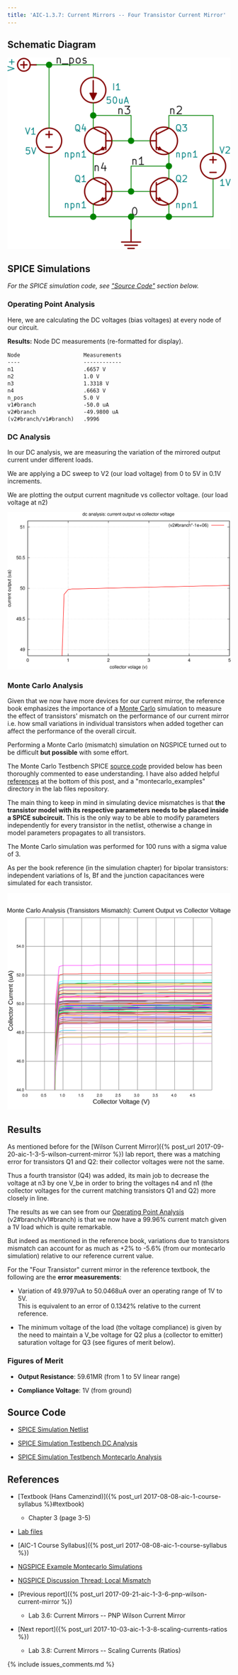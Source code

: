 ```yaml
---
title: 'AIC-1.3.7: Current Mirrors -- Four Transistor Current Mirror'
---
```


## Schematic Diagram 

![Four Transistor Current Mirror Schematic](/linked_files/2017-09-28-aic-1-3-7-four-transistor-current-mirror_1.svg)

## SPICE Simulations 

_For the SPICE simulation code, see ["Source Code"](#source-code) section below._

### Operating Point Analysis 

Here, we are calculating the DC voltages (bias voltages) at every node of our
circuit.

**Results:** Node DC measurements (re-formatted for display). 

~~~
Node                    Measurements
----                    ------------
n1                      .6657 V
n2                      1.0 V
n3                      1.3318 V
n4                      .6663 V
n_pos                   5.0 V
v1#branch               -50.0 uA
v2#branch               -49.9800 uA
(v2#branch/v1#branch)   .9996
~~~

### DC Analysis 

In our DC analysis, we are measuring the variation of the mirrored output current 
under different loads.

We are applying a DC sweep to V2 (our load voltage) from 0 to 5V in 0.1V 
increments. 

We are plotting the output current magnitude vs collector voltage. 
(our load voltage at n2)

![Four Transistor Current Mirror Simulation DC](/linked_files/2017-09-28-aic-1-3-7-four-transistor-current-mirror_2.svg)

### Monte Carlo Analysis

Given that we now have more devices for our current mirror, the reference book
emphasizes the importance of a [Monte Carlo](https://en.wikipedia.org/wiki/Monte_Carlo_method#Engineering) 
simulation to measure the effect of transistors' mismatch on the performance of
our current mirror i.e. how small variations in individual transistors when
added together can affect the performance of the overall circuit.

Performing a Monte Carlo (mismatch) simulation on NGSPICE turned out to be 
difficult **but possible** with some effort.

The Monte Carlo Testbench SPICE [source code](#source-code) provided below has
been thoroughly commented to ease understanding. I have also added helpful 
[references](#references) at the bottom of this post, and a "montecarlo\_examples" 
directory in the lab files repository.

The main thing to keep in mind in simulating device mismatches is that 
**the transistor model with its respective parameters needs to be placed
inside a SPICE subcircuit.** This is the only way to be able to modify
parameters independently for every transistor in the netlist, otherwise a change
in model parameters propagates to all transistors.

The Monte Carlo simulation was performed for 100 runs with a sigma value of 3.

As per the book reference (in the simulation chapter) for bipolar transistors:
independent variations of Is, Bf and the junction capacitances were simulated
for each transistor.

![Four Transistor Current Mirror Simulation Montecarlo](/linked_files/2017-09-28-aic-1-3-7-four-transistor-current-mirror_3.svg)

## Results

As mentioned before for the [Wilson Current Mirror]({% post_url 2017-09-20-aic-1-3-5-wilson-current-mirror %})
lab report, there was a matching error for transistors Q1 and Q2: their
collector voltages were not the same.

Thus a fourth transistor (Q4) was added, its main job to decrease the voltage
at n3 by one V_be in order to bring the voltages n4 and n1 (the collector
voltages for the current matching transistors Q1 and Q2) more closely in line.

The results as we can see from our [Operating Point Analysis](#operating-point-analysis) 
(v2#branch/v1#branch) is that we now have a 99.96% current match given a 1V load
which is quite remarkable.

But indeed as mentioned in the reference book, variations due to transistors
mismatch can account for as much as +2% to -5.6% (from our montecarlo simulation) 
relative to our reference current value.

For the "Four Transistor" current mirror in the reference textbook, the
following are the **error measurements**: 

* Variation of 49.9797uA to 50.0468uA over an operating range of 1V to 5V.  
    This is equivalent to an error of 0.1342% relative to the current reference.

* The minimum voltage of the load (the voltage compliance) is given by the need
    to maintain a V_be voltage for Q2 plus a (collector to emitter) saturation
    voltage for Q3 (see figures of merit below).

### Figures of Merit

* **Output Resistance**: 59.61MR (from 1 to 5V linear range)

* **Compliance Voltage**: 1V (from ground)

## Source Code

* [SPICE Simulation Netlist](https://github.com/camilotejeiro/aic_1_lab/blob/master/lab_assignments/3_current_mirrors/7_four_transistor_current_mirror/four_transistor_current_mirror_simulation_netlist.spice)

* [SPICE Simulation Testbench DC Analysis](https://github.com/camilotejeiro/aic_1_lab/blob/master/lab_assignments/3_current_mirrors/7_four_transistor_current_mirror/four_transistor_current_mirror_simulation_testbench_dc.spice)

* [SPICE Simulation Testbench Montecarlo Analysis](https://github.com/camilotejeiro/aic_1_lab/blob/master/lab_assignments/3_current_mirrors/7_four_transistor_current_mirror/four_transistor_current_mirror_simulation_testbench_montecarlo.spice)

## References

* [Textbook (Hans Camenzind)]({% post_url 2017-08-08-aic-1-course-syllabus %}#textbook) 
    + Chapter 3 (page 3-5) 

* [Lab files](https://github.com/camilotejeiro/aic_1_lab/tree/master/lab_assignments/3_current_mirrors/7_four_transistor_current_mirror)

* [AIC-1 Course Syllabus]({% post_url 2017-08-08-aic-1-course-syllabus %})

* [NGSPICE Example Montecarlo Simulations](https://github.com/camilotejeiro/aic_1_lab/tree/master/lab_assignments/3_current_mirrors/7_four_transistor_current_mirror/montecarlo_examples)

* [NGSPICE Discussion Thread: Local Mismatch](https://sourceforge.net/p/ngspice/discussion/133842/thread/5d3537b2)

* [Previous report]({% post_url 2017-09-21-aic-1-3-6-pnp-wilson-current-mirror %})
    + Lab 3.6: Current Mirrors -- PNP Wilson Current Mirror 

* [Next report]({% post_url 2017-10-03-aic-1-3-8-scaling-currents-ratios %})
    + Lab 3.8: Current Mirrors -- Scaling Currents (Ratios)

{% include issues_comments.md %}
